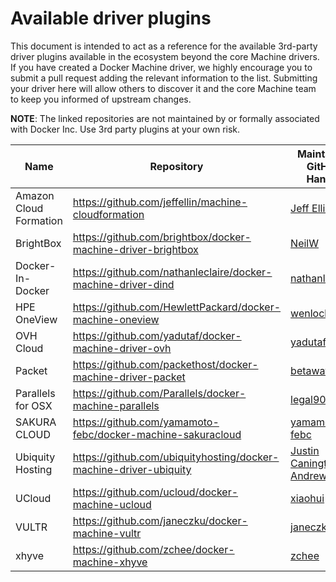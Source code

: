 <!--[metadata]>
+++
draft = true
title = "Machine plugins"
description = "Machine plugins"
keywords = ["Docker, documentation, manual, guide, reference, api"]
+++
<![end-metadata]-->

# Available driver plugins

This document is intended to act as a reference for the available 3rd-party
driver plugins available in the ecosystem beyond the core Machine drivers.  If
you have created a Docker Machine driver, we highly encourage you to submit a
pull request adding the relevant information to the list.  Submitting your
driver here will allow others to discover it and the core Machine team to keep
you informed of upstream changes.

**NOTE**: The linked repositories are not maintained by or formally associated
with Docker Inc.  Use 3rd party plugins at your own risk.

| Name                   | Repository                                                     | Maintainer GitHub Handle                            | Maintainer Email          |
| ---------------------- | -------------------------------------------------------------- | --------------------------------------------------- | ------------------------- |
| Amazon Cloud Formation | <https://github.com/jeffellin/machine-cloudformation>          | [Jeff Ellin](https://github.com/jeffellin)          | acf@ellin.com             |
| BrightBox              | <https://github.com/brightbox/docker-machine-driver-brightbox> | [NeilW](https://github.com/NeilW)                   | neil@aldur.co.uk          |
| Docker-In-Docker       | <https://github.com/nathanleclaire/docker-machine-driver-dind> | [nathanleclaire](https://github.com/nathanleclaire) | nathan.leclaire@gmail.com |
| HPE OneView            | <https://github.com/HewlettPackard/docker-machine-oneview>     | [wenlock](https://github.com/wenlock)               | wenlock@hpe.com           |
| OVH Cloud              | <https://github.com/yadutaf/docker-machine-driver-ovh>         | [yadutaf](https://github.com/yadutaf)               | jt@yadutaf.fr             |
| Packet                 | <https://github.com/packethost/docker-machine-driver-packet>   | [betawaffle](https://github.com/betawaffle)         | andy@packet.net           |
| Parallels for OSX      | <https://github.com/Parallels/docker-machine-parallels>        | [legal90](https://github.com/legal90)               | legal90@gmail.com         |
| SAKURA CLOUD           | <https://github.com/yamamoto-febc/docker-machine-sakuracloud>  | [yamamoto-febc](https://github.com/yamamoto-febc)   | yamamoto.febc@gmail.com   |
| Ubiquity Hosting       | <https://github.com/ubiquityhosting/docker-machine-driver-ubiquity> | [Justin Canington](https://github.com/justacan)<br>[Andrew Ayers](https://github.com/andrew-ayers) | justin.canington@nobistech.net<br>andrew.ayers@nobistech.net |
| UCloud                 | <https://github.com/ucloud/docker-machine-ucloud>              | [xiaohui](https://github.com/xiaohui)               | xiaohui.zju@gmail.com     |
| VULTR                  | <https://github.com/janeczku/docker-machine-vultr>             | [janeczku](https://github.com/janeczku)             | jb@festplatte.eu.org      |
| xhyve                  | <https://github.com/zchee/docker-machine-xhyve>                | [zchee](https://github.com/zchee)                   | zchee.io@gmail.com        |
